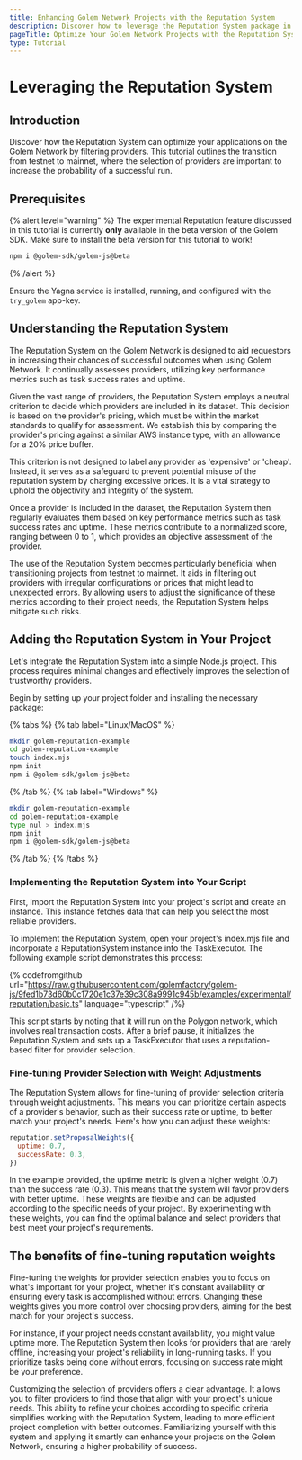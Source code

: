 ```yaml
---
title: Enhancing Golem Network Projects with the Reputation System
description: Discover how to leverage the Reputation System package in your Node.js projects on the Golem Network to filter high-quality providers, optimizing the performance and reliability of your tasks.
pageTitle: Optimize Your Golem Network Projects with the Reputation System - Developer Tutorial
type: Tutorial
---
```


# Leveraging the Reputation System

## Introduction

Discover how the Reputation System can optimize your applications on the Golem Network by filtering providers. This tutorial outlines the transition from testnet to mainnet, where the selection of providers are important to increase the probability of a successful run.

## Prerequisites

{% alert level="warning" %}
The experimental Reputation feature discussed in this tutorial is currently **only** available in the beta version of the Golem SDK. Make sure to install the beta version for this tutorial to work!

```bash
npm i @golem-sdk/golem-js@beta
```

{% /alert %}

Ensure the Yagna service is installed, running, and configured with the `try_golem` app-key.

## Understanding the Reputation System

The Reputation System on the Golem Network is designed to aid requestors in increasing their chances of successful outcomes when using Golem Network. It continually assesses providers, utilizing key performance metrics such as task success rates and uptime.

Given the vast range of providers, the Reputation System employs a neutral criterion to decide which providers are included in its dataset. This decision is based on the provider's pricing, which must be within the market standards to qualify for assessment. We establish this by comparing the provider's pricing against a similar AWS instance type, with an allowance for a 20% price buffer.

This criterion is not designed to label any provider as 'expensive' or 'cheap'. Instead, it serves as a safeguard to prevent potential misuse of the reputation system by charging excessive prices. It is a vital strategy to uphold the objectivity and integrity of the system.

Once a provider is included in the dataset, the Reputation System then regularly evaluates them based on key performance metrics such as task success rates and uptime. These metrics contribute to a normalized score, ranging between 0 to 1, which provides an objective assessment of the provider.

The use of the Reputation System becomes particularly beneficial when transitioning projects from testnet to mainnet. It aids in filtering out providers with irregular configurations or prices that might lead to unexpected errors. By allowing users to adjust the significance of these metrics according to their project needs, the Reputation System helps mitigate such risks.

## Adding the Reputation System in Your Project

Let's integrate the Reputation System into a simple Node.js project. This process requires minimal changes and effectively improves the selection of trustworthy providers.

Begin by setting up your project folder and installing the necessary package:

{% tabs %}
{% tab label="Linux/MacOS" %}

```bash
mkdir golem-reputation-example
cd golem-reputation-example
touch index.mjs
npm init
npm i @golem-sdk/golem-js@beta

```

{% /tab  %}
{% tab label="Windows" %}

```bash
mkdir golem-reputation-example
cd golem-reputation-example
type nul > index.mjs
npm init
npm i @golem-sdk/golem-js@beta

```

{% /tab %}
{% /tabs %}

### Implementing the Reputation System into Your Script

First, import the Reputation System into your project's script and create an instance. This instance fetches data that can help you select the most reliable providers.

To implement the Reputation System, open your project's index.mjs file and incorporate a ReputationSystem instance into the TaskExecutor. The following example script demonstrates this process:

{% codefromgithub url="https://raw.githubusercontent.com/golemfactory/golem-js/9fed1b73d60b0c1720e1c37e39c308a9991c945b/examples/experimental/reputation/basic.ts" language="typescript" /%}

This script starts by noting that it will run on the Polygon network, which involves real transaction costs. After a brief pause, it initializes the Reputation System and sets up a TaskExecutor that uses a reputation-based filter for provider selection.

### Fine-tuning Provider Selection with Weight Adjustments

The Reputation System allows for fine-tuning of provider selection criteria through weight adjustments. This means you can prioritize certain aspects of a provider's behavior, such as their success rate or uptime, to better match your project's needs. Here's how you can adjust these weights:

```js
reputation.setProposalWeights({
  uptime: 0.7,
  successRate: 0.3,
})
```

In the example provided, the uptime metric is given a higher weight (0.7) than the success rate (0.3). This means that the system will favor providers with better uptime. These weights are flexible and can be adjusted according to the specific needs of your project. By experimenting with these weights, you can find the optimal balance and select providers that best meet your project's requirements.

## The benefits of fine-tuning reputation weights

Fine-tuning the weights for provider selection enables you to focus on what's important for your project, whether it's constant availability or ensuring every task is accomplished without errors. Changing these weights gives you more control over choosing providers, aiming for the best match for your project's success.

For instance, if your project needs constant availability, you might value uptime more. The Reputation System then looks for providers that are rarely offline, increasing your project's reliability in long-running tasks. If you prioritize tasks being done without errors, focusing on success rate might be your preference.

Customizing the selection of providers offers a clear advantage. It allows you to filter providers to find those that align with your project's unique needs. This ability to refine your choices according to specific criteria simplifies working with the Reputation System, leading to more efficient project completion with better outcomes. Familiarizing yourself with this system and applying it smartly can enhance your projects on the Golem Network, ensuring a higher probability of success.
